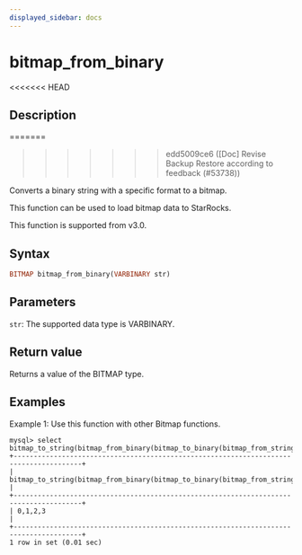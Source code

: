 ```yaml
---
displayed_sidebar: docs
---
```


# bitmap_from_binary

<<<<<<< HEAD
## Description
=======

>>>>>>> edd5009ce6 ([Doc] Revise Backup Restore according to feedback (#53738))

Converts a binary string with a specific format to a bitmap.

This function can be used to load bitmap data to StarRocks.

This function is supported from v3.0.

## Syntax

```Haskell
BITMAP bitmap_from_binary(VARBINARY str)
```

## Parameters

`str`: The supported data type is VARBINARY.

## Return value

Returns a value of the BITMAP type.

## Examples

Example 1: Use this function with other Bitmap functions.

```Plain
mysql> select bitmap_to_string(bitmap_from_binary(bitmap_to_binary(bitmap_from_string("0,1,2,3"))));
+---------------------------------------------------------------------------------------+
| bitmap_to_string(bitmap_from_binary(bitmap_to_binary(bitmap_from_string('0,1,2,3')))) |
+---------------------------------------------------------------------------------------+
| 0,1,2,3                                                                               |
+---------------------------------------------------------------------------------------+
1 row in set (0.01 sec)
```

